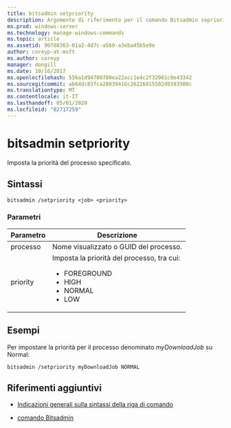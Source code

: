 ```yaml
---
title: bitsadmin setpriority
description: Argomento di riferimento per il comando Bitsadmin sepriority, che imposta la priorità del processo specificato.
ms.prod: windows-server
ms.technology: manage-windows-commands
ms.topic: article
ms.assetid: 90788363-01a2-4d7c-a560-a3eba45b5e9e
author: coreyp-at-msft
ms.author: coreyp
manager: dongill
ms.date: 10/16/2017
ms.openlocfilehash: 556a1d94700780ea22acc1e4c2f32961c0e43342
ms.sourcegitcommit: ab64dc83fca28039416c26226815502d0193500c
ms.translationtype: MT
ms.contentlocale: it-IT
ms.lasthandoff: 05/01/2020
ms.locfileid: "82717259"
---
```

# <a name="bitsadmin-setpriority"></a>bitsadmin setpriority

Imposta la priorità del processo specificato.

## <a name="syntax"></a>Sintassi

```
bitsadmin /setpriority <job> <priority>
```

### <a name="parameters"></a>Parametri

| Parametro | Descrizione |
| --------- | ----------- |
| processo | Nome visualizzato o GUID del processo. |
| priority | Imposta la priorità del processo, tra cui:<ul><li>FOREGROUND</li><li>HIGH</li><li>NORMAL</li><li>LOW</li></ul> |

## <a name="examples"></a>Esempi

Per impostare la priorità per il processo denominato *myDownloadJob* su Normal:

```
bitsadmin /setpriority myDownloadJob NORMAL
```

## <a name="additional-references"></a>Riferimenti aggiuntivi

- [Indicazioni generali sulla sintassi della riga di comando](command-line-syntax-key.md)

- [comando Bitsadmin](bitsadmin.md)
